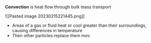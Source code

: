 **Convection** is heat flow through bulk mass transport

![[Pasted image 20230215221445.png]]

- Areas of a gas or fluid heat or cool greater than their surroundings, causing differences in temperature
- Then other particles replace them mov